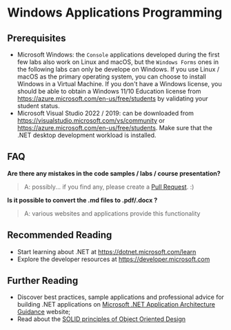 # Windows Applications Programming

## Prerequisites
- Microsoft Windows: the `Console` applications developed during the first few labs also work on Linux and macOS, but the `Windows Forms` ones in the following labs can only be develope on Windows. If you use Linux / macOS as the primary operating system, you can choose to install Windows in a Virtual Machine. If you don't have a Windows license, you should be able to obtain a Windows 11/10 Education license from https://azure.microsoft.com/en-us/free/students by validating your student status.
- Microsoft Visual Studio 2022 / 2019: can be downloaded from https://visualstudio.microsoft.com/vs/community or https://azure.microsoft.com/en-us/free/students. Make sure that the .NET desktop development workload is installed.

## FAQ

**Are there any mistakes in the code samples / labs / course presentation?**

>A: possibly... if you find any, please create a [Pull Request](https://help.github.com/articles/about-pull-requests/). :)

**Is it possible to convert the .md files to .pdf/.docx ?**

>A: various websites and applications provide this functionality

## Recommended Reading
- Start learning about .NET at https://dotnet.microsoft.com/learn
- Explore the developer resources at https://developer.microsoft.com

## Further Reading
- Discover best practices, sample applications and professional advice for building .NET applications on [Microsoft .NET Application Architecture Guidance](https://www.microsoft.com/net/learn/architecture) website;
- Read about the [SOLID principles of Object Oriented Design](http://deviq.com/solid/)
